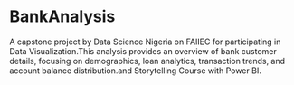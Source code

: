 # BankAnalysis
A capstone project by Data Science Nigeria on FAIIEC for participating in Data Visualization.This analysis provides an overview of bank customer details, focusing on demographics, loan analytics, transaction trends, and account balance distribution.and Storytelling Course with Power BI.
